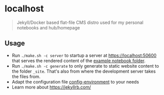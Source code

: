 # localhost

> Jekyll/Docker based flat-file CMS distro used for my personal notebooks and hub/homepage

## Usage

* Run `./make.sh -c server` to startup a server at <https://localhost:50600> that serves the rendered content of the [example notebook folder](example-notebook).
* Run `./make.sh -c generate` to only generate to static website content to the folder `_site`. That's also from where the development server takes the files from.
* Adapt the configuration file [config-environment](config-environment) to your needs
* Learn more about <https://jekyllrb.com/>
